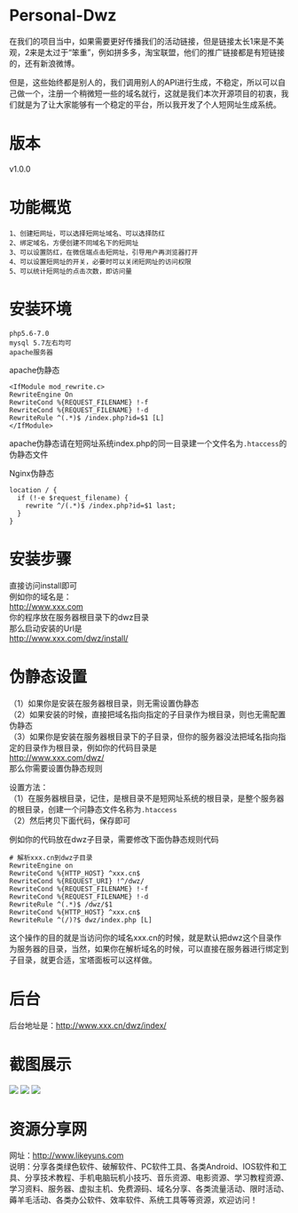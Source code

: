 # Personal-Dwz
在我们的项目当中，如果需要更好传播我们的活动链接，但是链接太长1来是不美观，2来是太过于“笨重”，例如拼多多，淘宝联盟，他们的推广链接都是有短链接的，还有新浪微博。

但是，这些始终都是别人的，我们调用别人的API进行生成，不稳定，所以可以自己做一个，注册一个稍微短一些的域名就行，这就是我们本次开源项目的初衷，我们就是为了让大家能够有一个稳定的平台，所以我开发了个人短网址生成系统。

# 版本
v1.0.0

# 功能概览
`1、创建短网址，可以选择短网址域名、可以选择防红`<br/>
`2、绑定域名，方便创建不同域名下的短网址`<br/>
`3、可以设置防红，在微信端点击短网址，引导用户再浏览器打开`<br/>
`4、可以设置短网址的开关，必要时可以关闭短网址的访问权限`<br/>
`5、可以统计短网址的点击次数，即访问量`<br/>

# 安装环境
`php5.6-7.0`<br/>
`mysql 5.7左右均可`<br/>
`apache服务器`<br/>

apache伪静态

```
<IfModule mod_rewrite.c>
RewriteEngine On
RewriteCond %{REQUEST_FILENAME} !-f
RewriteCond %{REQUEST_FILENAME} !-d
RewriteRule ^(.*)$ /index.php?id=$1 [L]
</IfModule>
```

apache伪静态请在短网址系统index.php的同一目录建一个文件名为`.htaccess`的伪静态文件

Nginx伪静态
```
location / {
  if (!-e $request_filename) {
    rewrite ^/(.*)$ /index.php?id=$1 last;
  }
}
```

# 安装步骤
直接访问install即可<br/>
例如你的域名是：<br/>
http://www.xxx.com<br/>
你的程序放在服务器根目录下的dwz目录<br/>
那么启动安装的Url是<br/>
http://www.xxx.com/dwz/install/<br/>

# 伪静态设置
（1）如果你是安装在服务器根目录，则无需设置伪静态<br/>
（2）如果安装的时候，直接把域名指向指定的子目录作为根目录，则也无需配置伪静态<br/>
（3）如果你是安装在服务器根目录下的子目录，但你的服务器没法把域名指向指定的目录作为根目录，例如你的代码目录是<br/>
http://www.xxx.com/dwz/<br/>
那么你需要设置伪静态规则<br/>

设置方法：<br/>
（1）在服务器根目录，记住，是根目录不是短网址系统的根目录，是整个服务器的根目录，创建一个问静态文件名称为` .htaccess ` <br/>
（2）然后拷贝下面代码，保存即可<br/>

例如你的代码放在dwz子目录，需要修改下面伪静态规则代码

```
# 解析xxx.cn到dwz子目录
RewriteEngine on 
RewriteCond %{HTTP_HOST} ^xxx.cn$ 
RewriteCond %{REQUEST_URI} !^/dwz/ 
RewriteCond %{REQUEST_FILENAME} !-f 
RewriteCond %{REQUEST_FILENAME} !-d 
RewriteRule ^(.*)$ /dwz/$1 
RewriteCond %{HTTP_HOST} ^xxx.cn$ 
RewriteRule ^(/)?$ dwz/index.php [L]
```

这个操作的目的就是当访问你的域名xxx.cn的时候，就是默认把dwz这个目录作为服务器的目录，当然，如果你在解析域名的时候，可以直接在服务器进行绑定到子目录，就更合适，宝塔面板可以这样做。

# 后台
后台地址是：http://www.xxx.cn/dwz/index/

# 截图展示
<img src="https://github.com/likeyun/TANKING/blob/master/%E5%BE%AE%E4%BF%A1%E6%88%AA%E5%9B%BE_20201107145319.png?raw=true"/>
<img src="https://github.com/likeyun/TANKING/blob/master/%E5%BE%AE%E4%BF%A1%E6%88%AA%E5%9B%BE_20201107145328.png?raw=true"/>
<img src="https://github.com/likeyun/TANKING/blob/master/%E5%BE%AE%E4%BF%A1%E6%88%AA%E5%9B%BE_20201107145335.png?raw=true"/>

# 资源分享网

网址：http://www.likeyuns.com <br/>
说明：分享各类绿色软件、破解软件、PC软件工具、各类Android、IOS软件和工具、分享技术教程、手机电脑玩机小技巧、音乐资源、电影资源、学习教程资源、学习资料、服务器、虚拟主机、免费源码、域名分享、各类流量活动、限时活动、薅羊毛活动、各类办公软件、效率软件、系统工具等等资源，欢迎访问！

